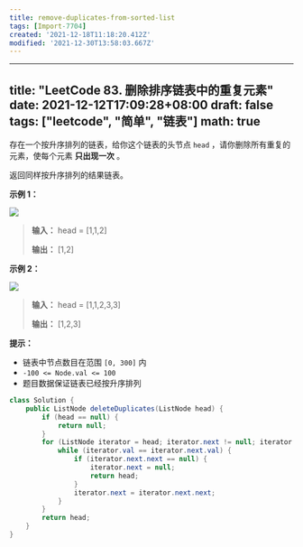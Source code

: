 ```yaml
---
title: remove-duplicates-from-sorted-list
tags: [Import-7704]
created: '2021-12-18T11:18:20.412Z'
modified: '2021-12-30T13:58:03.667Z'
---
```


---
title: "LeetCode 83. 删除排序链表中的重复元素"
date: 2021-12-12T17:09:28+08:00
draft: false
tags: ["leetcode", "简单", "链表"]
math: true
---

存在一个按升序排列的链表，给你这个链表的头节点 `head` ，请你删除所有重复的元素，使每个元素 **只出现一次** 。

返回同样按升序排列的结果链表。

<!--more-->

**示例 1：**

![](https://tategotoazarasi.github.io/images/list1.jpg)

> **输入：** head = [1,1,2]
>
> **输出：** [1,2]

**示例 2：**

![](https://tategotoazarasi.github.io/images/list2.jpg)

> **输入：** head = [1,1,2,3,3]
>
> **输出：** [1,2,3]

**提示：**

- 链表中节点数目在范围 `[0, 300]` 内
- `-100 <= Node.val <= 100`
- 题目数据保证链表已经按升序排列

```java
class Solution {
    public ListNode deleteDuplicates(ListNode head) {
        if (head == null) {
            return null;
        }
        for (ListNode iterator = head; iterator.next != null; iterator = iterator.next) {
            while (iterator.val == iterator.next.val) {
                if (iterator.next.next == null) {
                    iterator.next = null;
                    return head;
                }
                iterator.next = iterator.next.next;
            }
        }
        return head;
    }
}
```
